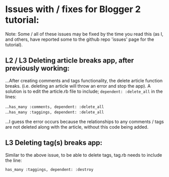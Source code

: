 # Issues with / fixes for Blogger 2 tutorial:

Note: Some / all of these issues may be fixed by the time you read this (as I, and others, have reported some to the github repo 'issues' page for the tutorial).

## L2 / L3 Deleting article breaks app, after previously working:
...After creating comments and tags functionality, the delete article function breaks. (i.e. deleting an article will throw an error and stop the app). A solution is to edit the article.rb file to include;
<code>dependent: :delete_all</code>
  in the lines:

...<code>has_many :comments, dependent: :delete_all</code><br />
...<code>has_many :taggings, dependent: :delete_all</code>

...I guess the error occurs because the relationships to any comments / tags are not deleted along with the article, without this code being added.

## L3 Deleting tag(s) breaks app:

Similar to the above issue, to be able to delete tags, tag.rb needs to include the line:

<code>has_many :taggings, dependent: :destroy</code><br />
